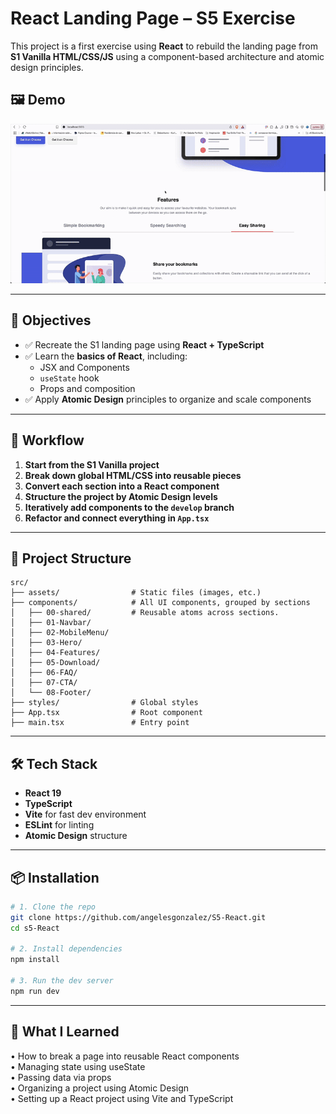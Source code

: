# React Landing Page – S5 Exercise

This project is a first exercise using **React** to rebuild the landing page from **S1 Vanilla HTML/CSS/JS** using a component-based architecture and atomic design principles.

## 🖼 Demo

![Landing Page Screenshot](./public/demo.gif)

---

## 🎯 Objectives

- ✅ Recreate the S1 landing page using **React + TypeScript**
- ✅ Learn the **basics of React**, including:
  - JSX and Components
  - `useState` hook
  - Props and composition
- ✅ Apply **Atomic Design** principles to organize and scale components

---

## 🔄 Workflow

1. **Start from the S1 Vanilla project**
2. **Break down global HTML/CSS into reusable pieces**
3. **Convert each section into a React component**
4. **Structure the project by Atomic Design levels**
5. **Iteratively add components to the `develop` branch**
6. **Refactor and connect everything in `App.tsx`**

---

## 📁 Project Structure

```
src/
├── assets/                # Static files (images, etc.)
├── components/            # All UI components, grouped by sections
│   ├── 00-shared/         # Reusable atoms across sections.
│   ├── 01-Navbar/         
│   ├── 02-MobileMenu/    
│   ├── 03-Hero/           
│   ├── 04-Features/      
│   ├── 05-Download/       
│   ├── 06-FAQ/            
│   ├── 07-CTA/            
│   └── 08-Footer/         
├── styles/                # Global styles
├── App.tsx                # Root component
├── main.tsx               # Entry point
```

---

## 🛠️ Tech Stack

- **React 19**
- **TypeScript**
- **Vite** for fast dev environment
- **ESLint** for linting
- **Atomic Design** structure

---

## 📦 Installation

```bash
# 1. Clone the repo
git clone https://github.com/angelesgonzalez/S5-React.git
cd s5-React

# 2. Install dependencies
npm install

# 3. Run the dev server
npm run dev
```

---

## 🧠 What I Learned

 • How to break a page into reusable React components  
 • Managing state using useState  
 • Passing data via props  
 • Organizing a project using Atomic Design  
 • Setting up a React project using Vite and TypeScript
